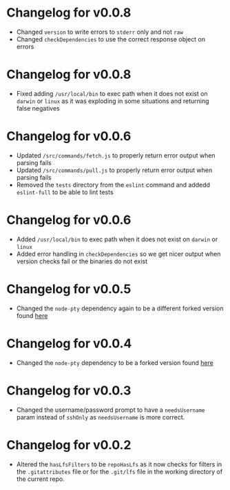 # Changelog for v0.0.8

- Changed `version` to write errors to `stderr` only and not `raw`
- Changed `checkDependencies` to use the correct response object on errors

# Changelog for v0.0.8

- Fixed adding `/usr/local/bin` to exec path when it does not exist on `darwin` or `linux` as it was exploding in some situations and returning false negatives

# Changelog for v0.0.6

- Updated `/src/commands/fetch.js` to properly return error output when parsing fails
- Updated `/src/commands/pull.js` to properly return error output when parsing fails
- Removed the `tests` directory from the `eslint` command and addedd `eslint-full` to be able to lint tests

# Changelog for v0.0.6

- Added `/usr/local/bin` to exec path when it does not exist on `darwin` or `linux`
- Added error handling in `checkDependencies` so we get nicer output when version checks fail or the binaries do not exist

# Changelog for v0.0.5

- Changed the `node-pty` dependency again to be a different forked version found [here](https://github.com/implausible/node-pty)

# Changelog for v0.0.4

- Changed the `node-pty` dependency to be a forked version found [here](https://github.com/implausible/node-pty)

# Changelog for v0.0.3

- Changed the username/password prompt to have a `needsUsername` param instead of `sshOnly` as `needsUsername` is more correct.

# Changelog for v0.0.2

 - Altered the `hasLfsFilters` to be `repoHasLfs` as it now checks for filters in the `.gitattributes` file or for the `.git/lfs` file in the working directory of the current repo.